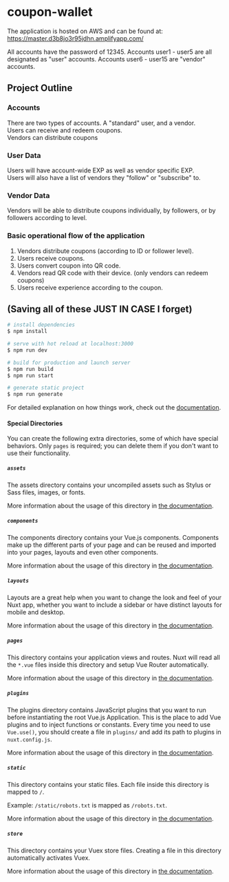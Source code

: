 # coupon-wallet

The application is hosted on AWS and can be found at:
https://master.d3b8jo3r95jdhn.amplifyapp.com/

All accounts have the password of 12345.
Accounts user1 - user5 are all designated as "user" accounts.
Accounts user6 - user15 are "vendor" accounts.

## Project Outline

### Accounts

<p>There are two types of accounts. A "standard" user, and a vendor.<br />
Users can receive and redeem coupons. <br />
Vendors can distribute coupons</p>

### User Data

<p>Users will have account-wide EXP as well as vendor specific EXP.<br />
Users will also have a list of vendors they "follow" or "subscribe" to.</p>

### Vendor Data

<p>Vendors will be able to distribute coupons individually, by followers, or by followers according to level.</p>

### Basic operational flow of the application

<ol>
    <li>Vendors distribute coupons (according to ID or follower level).</li>
    <li>Users receive coupons.</li>
    <li>Users convert coupon into QR code.</li>
    <li>Vendors read QR code with their device. (only vendors can redeem coupons)</li>
    <li>Users receive experience according to the coupon.</li>
</ol>

## (Saving all of these JUST IN CASE I forget)

```bash
# install dependencies
$ npm install

# serve with hot reload at localhost:3000
$ npm run dev

# build for production and launch server
$ npm run build
$ npm run start

# generate static project
$ npm run generate
```

For detailed explanation on how things work, check out the [documentation](https://nuxtjs.org).

#### Special Directories

You can create the following extra directories, some of which have special behaviors. Only `pages` is required; you can delete them if you don't want to use their functionality.

##### `assets`

The assets directory contains your uncompiled assets such as Stylus or Sass files, images, or fonts.

More information about the usage of this directory in [the documentation](https://nuxtjs.org/docs/2.x/directory-structure/assets).

##### `components`

The components directory contains your Vue.js components. Components make up the different parts of your page and can be reused and imported into your pages, layouts and even other components.

More information about the usage of this directory in [the documentation](https://nuxtjs.org/docs/2.x/directory-structure/components).

##### `layouts`

Layouts are a great help when you want to change the look and feel of your Nuxt app, whether you want to include a sidebar or have distinct layouts for mobile and desktop.

More information about the usage of this directory in [the documentation](https://nuxtjs.org/docs/2.x/directory-structure/layouts).


##### `pages`

This directory contains your application views and routes. Nuxt will read all the `*.vue` files inside this directory and setup Vue Router automatically.

More information about the usage of this directory in [the documentation](https://nuxtjs.org/docs/2.x/get-started/routing).

##### `plugins`

The plugins directory contains JavaScript plugins that you want to run before instantiating the root Vue.js Application. This is the place to add Vue plugins and to inject functions or constants. Every time you need to use `Vue.use()`, you should create a file in `plugins/` and add its path to plugins in `nuxt.config.js`.

More information about the usage of this directory in [the documentation](https://nuxtjs.org/docs/2.x/directory-structure/plugins).

##### `static`

This directory contains your static files. Each file inside this directory is mapped to `/`.

Example: `/static/robots.txt` is mapped as `/robots.txt`.

More information about the usage of this directory in [the documentation](https://nuxtjs.org/docs/2.x/directory-structure/static).

##### `store`

This directory contains your Vuex store files. Creating a file in this directory automatically activates Vuex.

More information about the usage of this directory in [the documentation](https://nuxtjs.org/docs/2.x/directory-structure/store).
